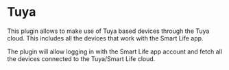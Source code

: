 # Tuya

This plugin allows to make use of Tuya based devices through the Tuya cloud. This includes all the devices that work with the Smart Life app.

The plugin will allow logging in with the Smart Life app account and fetch all the devices connected to the Tuya/Smart Life cloud.
